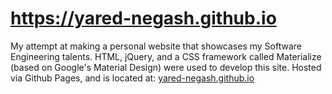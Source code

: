 # https://yared-negash.github.io
My attempt at making a personal website that showcases my Software Engineering talents. HTML, jQuery, and a CSS framework called Materialize (based on Google's Material Design) were used to develop this site. Hosted via Github Pages, and is located at: [yared-negash.github.io](https://yared-negash.github.io)
